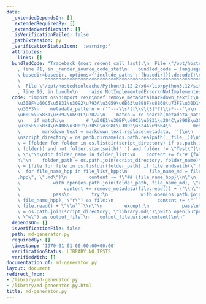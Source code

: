 ```yaml
---
data:
  _extendedDependsOn: []
  _extendedRequiredBy: []
  _extendedVerifiedWith: []
  _isVerificationFailed: false
  _pathExtension: py
  _verificationStatusIcon: ':warning:'
  attributes:
    links: []
  bundledCode: "Traceback (most recent call last):\n  File \"/opt/hostedtoolcache/Python/3.12.2/x64/lib/python3.12/site-packages/onlinejudge_verify/documentation/build.py\"\
    , line 71, in _render_source_code_stat\n    bundled_code = language.bundle(stat.path,\
    \ basedir=basedir, options={'include_paths': [basedir]}).decode()\n          \
    \         ^^^^^^^^^^^^^^^^^^^^^^^^^^^^^^^^^^^^^^^^^^^^^^^^^^^^^^^^^^^^^^^^^^^^^^^^^^^^^^^^^\n\
    \  File \"/opt/hostedtoolcache/Python/3.12.2/x64/lib/python3.12/site-packages/onlinejudge_verify/languages/python.py\"\
    , line 96, in bundle\n    raise NotImplementedError\nNotImplementedError\n"
  code: "import os\nimport re\n\ndef remove_metadata(markdown_text):\n    # \u30E1\
    \u30BF\u60C5\u5831\u3092\u793A\u3059\u6B63\u898F\u8868\u73FE\u30D1\u30BF\u30FC\
    \u30F3\n    metadata_pattern = r'^---\\s*([\\s\\S]*?)\\s*---'\n\n    # \u30E1\u30BF\
    \u60C5\u5831\u3092\u691C\u7D22\n    match = re.search(metadata_pattern, markdown_text)\n\
    \n    if match:\n        # \u30E1\u30BF\u60C5\u5831\u304C\u898B\u3064\u304B\u3063\
    \u305F\u5834\u5408\u3001\u305D\u308C\u3092\u524A\u9664\n        metadata = match.group(0)\n\
    \        markdown_text = markdown_text.replace(metadata, '')\n\n    return markdown_text.strip()\n\
    \nscript_directory = os.path.dirname(os.path.realpath(__file__))\n\nfolder_list\
    \ = [folder for folder in os.listdir(script_directory) if os.path.isdir(os.path.join(script_directory,\
    \ folder)) and not folder.startswith('.') and folder != \"Test\"]\n\ncontent =\
    \ \"\"\n\nfor folder_name in folder_list:\n    content += f\"# {folder_name}\\\
    n\"\n    folder_path = os.path.join(script_directory, folder_name)\n    file_list_hpp\
    \ = [file for file in os.listdir(folder_path) if file.endswith(\".hpp\")]\n  \
    \  for file_name_hpp in file_list_hpp:\n        file_name_md = file_name_hpp.replace(\"\
    .hpp\", \".md\")\n        content += f\"## {file_name_hpp}\\n\"\n        try:\n\
    \            with open(os.path.join(folder_path, file_name_md), \"r\") as file:\n\
    \                content += remove_metadata(file.read()) + \"\\n\"\n        except:\n\
    \            pass\n        try:\n            with open(os.path.join(folder_path,\
    \ file_name_hpp), \"r\") as file:\n                content += \"```cpp\\n\" +\
    \ file.read() + \"\\n```\\n\"\n        except:\n            pass\n\n\noutput_file_path\
    \ = os.path.join(script_directory, \"library.md\")\nwith open(output_file_path,\
    \ \"w\") as output_file:\n    output_file.write(content)\n\n"
  dependsOn: []
  isVerificationFile: false
  path: md-generator.py
  requiredBy: []
  timestamp: '1970-01-01 00:00:00+00:00'
  verificationStatus: LIBRARY_NO_TESTS
  verifiedWith: []
documentation_of: md-generator.py
layout: document
redirect_from:
- /library/md-generator.py
- /library/md-generator.py.html
title: md-generator.py
---
```

